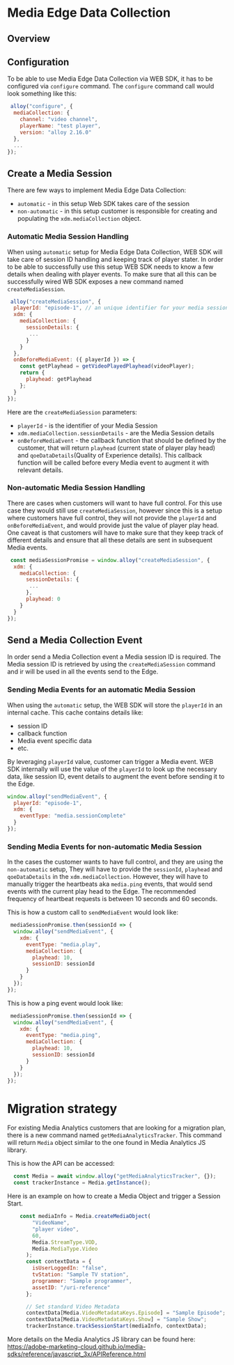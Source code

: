 # Media Edge Data Collection

## Overview

## Configuration
To be able to use Media Edge Data Collection via WEB SDK, it has to be configured via `configure` command. The `configure`
command call would look something like this: 

```javascript
 alloy("configure", {
  mediaCollection: {
    channel: "video channel",
    playerName: "test player",
    version: "alloy 2.16.0" 
  },
  ...
});
```

## Create a Media Session
There are few ways to implement Media Edge Data Collection:
- `automatic` - in this setup Web SDK takes care of the session 
- `non-automatic` - in this setup customer is responsible for creating and populating the `xdm.mediaCollection` object.

### Automatic Media Session Handling
When using `automatic` setup for Media Edge Data Collection, WEB SDK will take care of session ID handling and keeping track of 
player stater. In order to be able to successfully use this setup WEB SDK needs to know a few details when dealing with
player events. To make sure that all this can be successfully wired WB SDK exposes a new command named `createMediaSession`.

```javascript
 alloy("createMediaSession", {
  playerId: "episode-1", // an unique identifier for your media session
  xdm: {
    mediaCollection: {
      sessionDetails: {
       ...
      }
    }
  },
  onBeforeMediaEvent: ({ playerId }) => {
    const getPlayhead = getVideoPlayedPlayhead(videoPlayer);
    return {
      playhead: getPlayhead
    };
  }
});
```

Here are the `createMediaSession` parameters:
- `playerId` - is the identifier of your Media Session
- `xdm.mediaCollection.sessionDetails` - are the Media Session details
- `onBeforeMediaEvent` - the callback function that should be defined by the customer, that will return `playhead` (current 
state of player play head) and `qoeDataDetails`(Quality of Experience details). This callback function will be called 
before every Media event to augment it with relevant details.

### Non-automatic Media Session Handling
There are cases when customers will want to have full control. For this use case they would still use `createMediaSession`,
however since this is a setup where customers have full control, they will not provide the `playerId` and `onBeforeMediaEvent`,
and would provide just the value of player play head. One caveat is that customers will have to make sure that they keep track
of different details and ensure that all these details are sent in subsequent Media events.

```javascript
 const mediaSessionPromise = window.alloy("createMediaSession", {
  xdm: {
    mediaCollection: {
      sessionDetails: {
       ...
      },
      playhead: 0 
    }
  }
});
```

## Send a Media Collection Event
In order send a Media Collection event a Media session ID is required. The Media session ID is retrieved by using the 
`createMediaSession` command and ir will be used in all the events send to the Edge.

### Sending Media Events for an automatic Media Session
When using the `automatic` setup, the WEB SDK will store the `playerId` in an internal cache. This cache contains details 
like:
- session ID
- callback function
- Media event specific data
- etc.

By leveraging `playerId` value, customer can trigger a Media event. WEB SDK internally will use the value of the `playerId` 
to look up the necessary data, like session ID, event details to augment the event before sending it to the Edge.

```javascript
window.alloy("sendMediaEvent", {
  playerId: "episode-1",
  xdm: {
    eventType: "media.sessionComplete"
  }
});
```

### Sending Media Events for non-automatic Media Session
In the cases the customer wants to have full control, and they are using the `non-automatic` setup, They will have to provide
the `sessionId`, `playhead` and `qoeDataDetails` in the `xdm.mediaCollection`. However, they will have to manually trigger 
the heartbeats aka `media.ping` events, that would send events with the current play head to the Edge. The recommended frequency
of heartbeat requests is between 10 seconds and 60 seconds.

This is how a custom call to `sendMediaEvent` would look like:
```javascript
 mediaSessionPromise.then(sessionId => {
  window.alloy("sendMediaEvent", {
    xdm: {
      eventType: "media.play",
      mediaCollection: {
        playhead: 10,
        sessionID: sessionId
      }
    }
  });
});
```

This is how a ping event would look like:
```javascript
 mediaSessionPromise.then(sessionId => {
  window.alloy("sendMediaEvent", {
    xdm: {
      eventType: "media.ping",
      mediaCollection: {
        playhead: 10,
        sessionID: sessionId
      }
    }
  });
});
```

# Migration strategy
For existing Media Analytics customers that are looking for a migration plan, there is a new command named 
`getMediaAnalyticsTracker`. This command will return `Media` object similar to the one found in Media Analytics JS library. 

This is how the API can be accessed:
```javascript
  const Media = await window.alloy("getMediaAnalyticsTracker", {});
  const trackerInstance = Media.getInstance();
```

Here is an example on how to create a Media Object and trigger a Session Start.
```javascript
    const mediaInfo = Media.createMediaObject(
        "VideoName",
        "player video",
        60,
        Media.StreamType.VOD,
        Media.MediaType.Video
      );
      const contextData = {
        isUserLoggedIn: "false",
        tvStation: "Sample TV station",
        programmer: "Sample programmer",
        assetID: "/uri-reference"
      };

      // Set standard Video Metadata
      contextData[Media.VideoMetadataKeys.Episode] = "Sample Episode";
      contextData[Media.VideoMetadataKeys.Show] = "Sample Show";
      trackerInstance.trackSessionStart(mediaInfo, contextData);
```

More details on the Media Analytics JS library can be found here: https://adobe-marketing-cloud.github.io/media-sdks/reference/javascript_3x/APIReference.html
